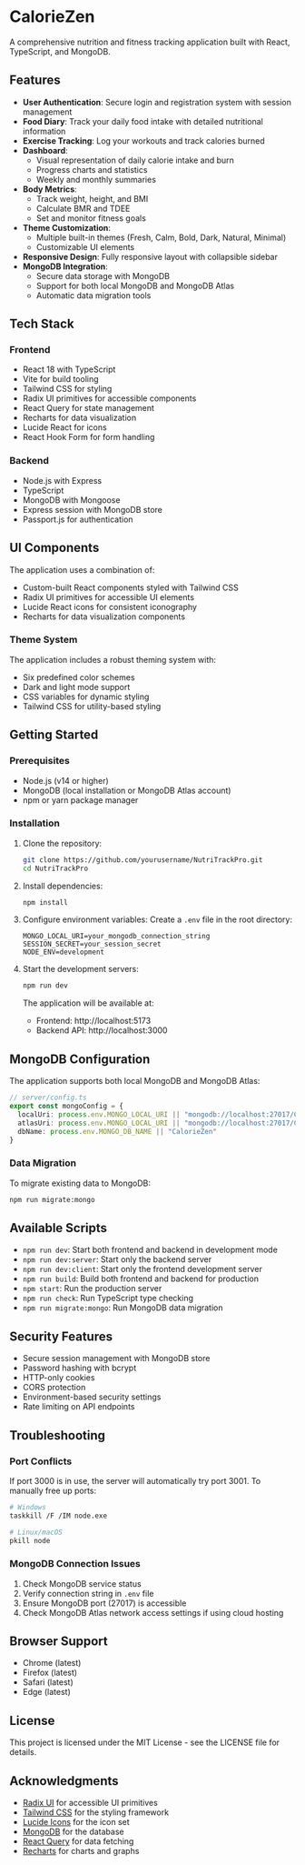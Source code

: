 # CalorieZen

A comprehensive nutrition and fitness tracking application built with React, TypeScript, and MongoDB.

## Features

- **User Authentication**: Secure login and registration system with session management
- **Food Diary**: Track your daily food intake with detailed nutritional information
- **Exercise Tracking**: Log your workouts and track calories burned
- **Dashboard**: 
  - Visual representation of daily calorie intake and burn
  - Progress charts and statistics
  - Weekly and monthly summaries
- **Body Metrics**: 
  - Track weight, height, and BMI
  - Calculate BMR and TDEE
  - Set and monitor fitness goals
- **Theme Customization**: 
  - Multiple built-in themes (Fresh, Calm, Bold, Dark, Natural, Minimal)
  - Customizable UI elements
- **Responsive Design**: Fully responsive layout with collapsible sidebar
- **MongoDB Integration**: 
  - Secure data storage with MongoDB
  - Support for both local MongoDB and MongoDB Atlas
  - Automatic data migration tools

## Tech Stack

### Frontend
- React 18 with TypeScript
- Vite for build tooling
- Tailwind CSS for styling
- Radix UI primitives for accessible components
- React Query for state management
- Recharts for data visualization
- Lucide React for icons
- React Hook Form for form handling

### Backend
- Node.js with Express
- TypeScript
- MongoDB with Mongoose
- Express session with MongoDB store
- Passport.js for authentication

## UI Components

The application uses a combination of:
- Custom-built React components styled with Tailwind CSS
- Radix UI primitives for accessible UI elements
- Lucide React icons for consistent iconography
- Recharts for data visualization components

### Theme System
The application includes a robust theming system with:
- Six predefined color schemes
- Dark and light mode support
- CSS variables for dynamic styling
- Tailwind CSS for utility-based styling

## Getting Started

### Prerequisites

- Node.js (v14 or higher)
- MongoDB (local installation or MongoDB Atlas account)
- npm or yarn package manager

### Installation

1. Clone the repository:
   ```bash
   git clone https://github.com/yourusername/NutriTrackPro.git
   cd NutriTrackPro
   ```

2. Install dependencies:
   ```bash
   npm install
   ```

3. Configure environment variables:
   Create a `.env` file in the root directory:
   ```env
   MONGO_LOCAL_URI=your_mongodb_connection_string
   SESSION_SECRET=your_session_secret
   NODE_ENV=development
   ```

4. Start the development servers:
   ```bash
   npm run dev
   ```

   The application will be available at:
   - Frontend: http://localhost:5173
   - Backend API: http://localhost:3000

## MongoDB Configuration

The application supports both local MongoDB and MongoDB Atlas:

```typescript
// server/config.ts
export const mongoConfig = {
  localUri: process.env.MONGO_LOCAL_URI || "mongodb://localhost:27017/CalorieZen",
  atlasUri: process.env.MONGO_LOCAL_URI || "mongodb://localhost:27017/CalorieZen",
  dbName: process.env.MONGO_DB_NAME || "CalorieZen"
}
```

### Data Migration
To migrate existing data to MongoDB:
```bash
npm run migrate:mongo
```

## Available Scripts

- `npm run dev`: Start both frontend and backend in development mode
- `npm run dev:server`: Start only the backend server
- `npm run dev:client`: Start only the frontend development server
- `npm run build`: Build both frontend and backend for production
- `npm start`: Run the production server
- `npm run check`: Run TypeScript type checking
- `npm run migrate:mongo`: Run MongoDB data migration

## Security Features

- Secure session management with MongoDB store
- Password hashing with bcrypt
- HTTP-only cookies
- CORS protection
- Environment-based security settings
- Rate limiting on API endpoints

## Troubleshooting

### Port Conflicts
If port 3000 is in use, the server will automatically try port 3001. To manually free up ports:
```bash
# Windows
taskkill /F /IM node.exe

# Linux/macOS
pkill node
```

### MongoDB Connection Issues
1. Check MongoDB service status
2. Verify connection string in `.env` file
3. Ensure MongoDB port (27017) is accessible
4. Check MongoDB Atlas network access settings if using cloud hosting

## Browser Support

- Chrome (latest)
- Firefox (latest)
- Safari (latest)
- Edge (latest)

## License

This project is licensed under the MIT License - see the LICENSE file for details.

## Acknowledgments

- [Radix UI](https://www.radix-ui.com/) for accessible UI primitives
- [Tailwind CSS](https://tailwindcss.com/) for the styling framework
- [Lucide Icons](https://lucide.dev/) for the icon set
- [MongoDB](https://www.mongodb.com/) for the database
- [React Query](https://tanstack.com/query/latest) for data fetching
- [Recharts](https://recharts.org/) for charts and graphs 
